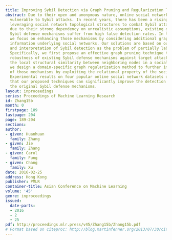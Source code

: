 ```yaml
---
title: Improving Sybil Detection via Graph Pruning and Regularization Techniques
abstract: Due to their open and anonymous nature, online social networks are particularly
  vulnerable to Sybil attacks. In recent years, there has been a rising interest in
  leveraging social network topological structures to combat Sybil attacks. Unfortunately,
  due to their strong dependency on unrealistic assumptions, existing graph-based
  Sybil defense mechanisms suffer from high false detection rates. In this paper,
  we focus on enhancing those mechanisms by considering additional graph structural
  information underlying social networks. Our solutions are based on our novel understanding
  and interpretation of Sybil detection as the problem of partially labeled classification.
  Specifically, we first propose an effective graph pruning technique to enhance the
  robustness of existing Sybil defense mechanisms against target attacks, by utilizing
  the local structural similarity between neighboring nodes in a social network. Second,
  we design a domain-specific graph regularization method to further improve the performance
  of those mechanisms by exploiting the relational property of the social network.
  Experimental results on four popular online social network datasets demonstrate
  that our proposed techniques can significantly improve the detection accuracy over
  the original Sybil defense mechanisms.
layout: inproceedings
series: Proceedings of Machine Learning Research
id: Zhang15b
month: 0
firstpage: 189
lastpage: 204
page: 189-204
sections: 
author:
- given: Huanhuan
  family: Zhang
- given: Jie
  family: Zhang
- given: Carol
  family: Fung
- given: Chang
  family: Xu
date: 2016-02-25
address: Hong Kong
publisher: PMLR
container-title: Asian Conference on Machine Learning
volume: '45'
genre: inproceedings
issued:
  date-parts:
  - 2016
  - 2
  - 25
pdf: http://proceedings.mlr.press/v45/Zhang15b/Zhang15b.pdf
# Format based on citeproc: http://blog.martinfenner.org/2013/07/30/citeproc-yaml-for-bibliographies/
---
```

